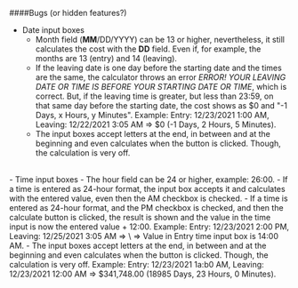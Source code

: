 ####Bugs (or hidden features?)

- Date input boxes
    - Month field (<strong>MM</strong>/DD/YYYY) can be 13 or higher, nevertheless, it still calculates the cost with the <strong>DD</strong> field. Even if, for example, the months are 13 (entry) and 14 (leaving).
    - If the leaving date is one day before the starting date and the times are the same, the calculator throws an error <i>ERROR! YOUR LEAVING DATE OR TIME IS BEFORE YOUR STARTING DATE OR TIME</i>, which is correct. But, if the leaving time is greater, but less than 23:59, on that same day before the starting date, the cost shows as \$0 and "-1 Days, x Hours, y Minutes". Example: Entry: 12/23/2021 1:00 AM, Leaving: 12/22/2021 3:05 AM => $0 (-1 Days, 2 Hours, 5 Minutes).
    - The input boxes accept letters at the end, in between and at the beginning and even calculates when the button is clicked. Though, the calculation is very off.
<br>
- Time input boxes
  - The hour field can be 24 or higher, example: 26:00.
  - If a time is entered as 24-hour format, the input box accepts it and calculates with the entered value, even then the AM checkbox is checked.
  - If a time is entered as 24-hour format, and the PM checkbox is checked, and then the calculate button is clicked, the result is shown and the value in the time input is now the entered value + 12:00. Example: Entry: 12/23/2021 2:00 PM, Leaving: 12/25/2021 3:05 AM => \<Calculate\> => Value in Entry time input box is 14:00 AM.
  - The input boxes accept letters at the end, in between and at the beginning and even calculates when the button is clicked. Though, the calculation is very off. Example: Entry: 12/23/2021 1a:b0 AM, Leaving: 12/23/2021 12:00 AM => $341,748.00 (18985 Days, 23 Hours, 0 Minutes).